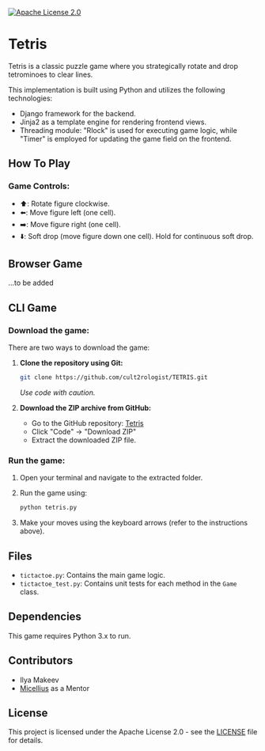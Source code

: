 [![Apache License 2.0](https://img.shields.io/badge/License-Apache%202.0-blue.svg)](https://www.apache.org/licenses/LICENSE-2.0)

# Tetris

Tetris is a classic puzzle game where you strategically rotate and drop tetrominoes to clear lines.

This implementation is built using Python and utilizes the following technologies:

- Django framework for the backend.
- Jinja2 as a template engine for rendering frontend views.
- Threading module: "Rlock" is used for executing game logic, while "Timer" is employed for updating the game field on the frontend.

## How To Play

### Game Controls:

- ⬆️: Rotate figure clockwise.
- ⬅️: Move figure left (one cell).
- ➡️: Move figure right (one cell).
- ⬇️: Soft drop (move figure down one cell). Hold for continuous soft drop.


## Browser Game

...to be added

## CLI Game

### Download the game:

There are two ways to download the game:

1. **Clone the repository using Git:**
   
    ```bash
    git clone https://github.com/cult2rologist/TETRIS.git
    ```

    *Use code with caution.*

2. **Download the ZIP archive from GitHub:**
   
    - Go to the GitHub repository: [Tetris](https://github.com/topics/tetris)
    - Click "Code" -> "Download ZIP"
    - Extract the downloaded ZIP file.

### Run the game:

1. Open your terminal and navigate to the extracted folder.
2. Run the game using: 
   
    ```bash
    python tetris.py
    ```

3. Make your moves using the keyboard arrows (refer to the instructions above).


## Files

- `tictactoe.py`: Contains the main game logic.
- `tictactoe_test.py`: Contains unit tests for each method in the `Game` class.

## Dependencies

This game requires Python 3.x to run.

## Contributors

- Ilya Makeev
- [Micellius](https://github.com/micellius) as a Mentor

## License

This project is licensed under the Apache License 2.0 - see the [LICENSE](LICENSE) file for details.
